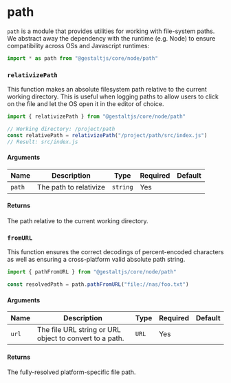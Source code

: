 # path

`path` is a module that provides utilities for working with file-system paths.
We abstract away the dependency with the runtime (e.g. Node) to ensure compatibility across OSs and Javascript runtimes:

```ts
import * as path from "@gestaltjs/core/node/path"
```

### `relativizePath`

This function makes an absolute filesystem path relative to the current working directory. This is useful when logging paths to allow users to click on the file and let the OS open it in the editor of choice.

```ts
import { relativizePath } from "@gestaltjs/core/node/path"

// Working directory: /project/path
const relativePath = relativizePath("/project/path/src/index.js")
// Result: src/index.js
```

#### Arguments

| Name | Description | Type | Required | Default |
| --- | ------ | ---- | --- | ---- |
| `path` | The path to relativize | `string` | Yes | |

#### Returns

The path relative to the current working directory.


### `fromURL`

This function ensures the correct decodings of percent-encoded characters as well as ensuring a cross-platform valid absolute path string.

```ts
import { pathFromURL } from "@gestaltjs/core/node/path"

const resolvedPath = path.pathFromURL("file://nas/foo.txt")
```

#### Arguments

| Name | Description | Type | Required | Default |
| --- | ------ | ---- | --- | ---- |
| `url` | The file URL string or URL object to convert to a path. | `URL` | Yes | |

#### Returns

The fully-resolved platform-specific file path.
